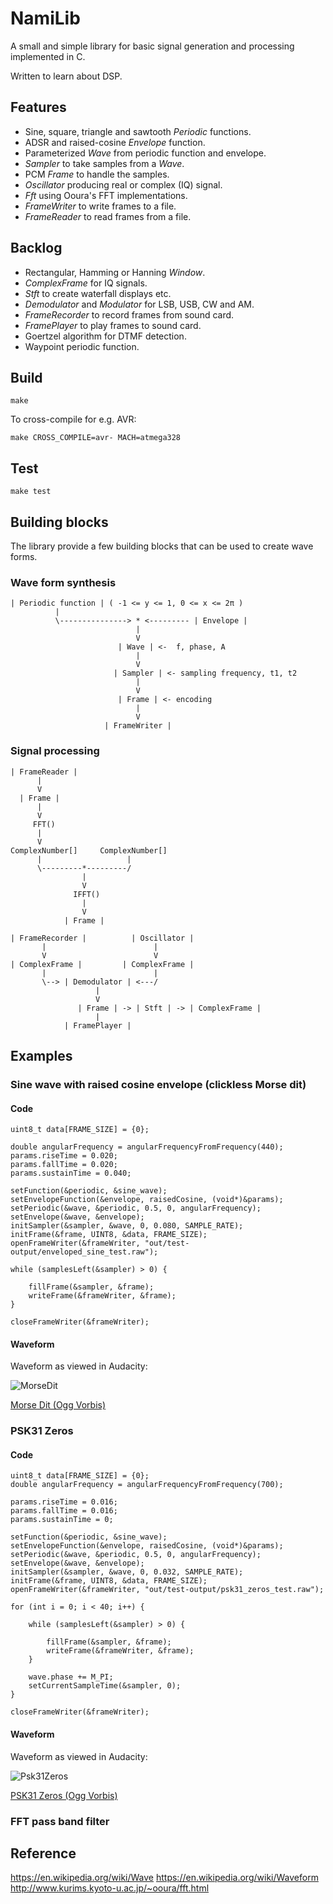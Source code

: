 NamiLib
=======

A small and simple library for basic signal generation and processing implemented in C.

Written to learn about DSP.

Features
--------

* Sine, square, triangle and sawtooth _Periodic_ functions.
* ADSR and raised-cosine _Envelope_ function.
* Parameterized _Wave_ from periodic function and envelope.
* _Sampler_ to take samples from a _Wave_.
* PCM _Frame_ to handle the samples.
* _Oscillator_ producing real or complex (IQ) signal.
* _Fft_ using Ooura's FFT implementations.
* _FrameWriter_ to write frames to a file.
* _FrameReader_ to read frames from a file.

Backlog
-------

* Rectangular, Hamming or Hanning _Window_.
* _ComplexFrame_ for IQ signals.
* _Stft_ to create waterfall displays etc.
* _Demodulator_ and _Modulator_ for LSB, USB, CW and AM.
* _FrameRecorder_ to record frames from sound card.
* _FramePlayer_ to play frames to sound card.
* Goertzel algorithm for DTMF detection.
* Waypoint periodic function.

Build
-----

    make

To cross-compile for e.g. AVR:

    make CROSS_COMPILE=avr- MACH=atmega328

Test
----

    make test

Building blocks
---------------

The library provide a few building blocks that can be used to create wave forms.

### Wave form synthesis

    | Periodic function | ( -1 <= y <= 1, 0 <= x <= 2π )
              |
              \---------------> * <--------- | Envelope |
                                |
                                V
                            | Wave | <-  f, phase, A
                                |
                                V
                           | Sampler | <- sampling frequency, t1, t2 
                                |
                                V
                            | Frame | <- encoding
                                |
                                V
                         | FrameWriter |

### Signal processing

    | FrameReader |
          |
          V
      | Frame |
          |
          V
         FFT()
          |
          V
    ComplexNumber[]     ComplexNumber[]
          |                   |
          \---------*---------/
                    |
                    V
                  IFFT()
                    |
                    V
                | Frame |

    | FrameRecorder |          | Oscillator |
           |                        |
           V                        V
    | ComplexFrame |         | ComplexFrame |
           |                        |
           \--> | Demodulator | <---/
                       |
                       V
                   | Frame | -> | Stft | -> | ComplexFrame |
                       |
                | FramePlayer |

Examples
--------

### Sine wave with raised cosine envelope (clickless Morse dit)

#### Code

    uint8_t data[FRAME_SIZE] = {0};

    double angularFrequency = angularFrequencyFromFrequency(440);
    params.riseTime = 0.020;
    params.fallTime = 0.020;
    params.sustainTime = 0.040;

    setFunction(&periodic, &sine_wave);
    setEnvelopeFunction(&envelope, raisedCosine, (void*)&params);
    setPeriodic(&wave, &periodic, 0.5, 0, angularFrequency);
    setEnvelope(&wave, &envelope);
    initSampler(&sampler, &wave, 0, 0.080, SAMPLE_RATE);
    initFrame(&frame, UINT8, &data, FRAME_SIZE);
    openFrameWriter(&frameWriter, "out/test-output/enveloped_sine_test.raw");

    while (samplesLeft(&sampler) > 0) {

        fillFrame(&sampler, &frame);
        writeFrame(&frameWriter, &frame);
    }

    closeFrameWriter(&frameWriter);

#### Waveform

Waveform as viewed in Audacity:

![MorseDit](https://github.com/daijo/NamiLib/raw/master/examples/morse_dit.png)

[Morse Dit (Ogg Vorbis)](https://github.com/daijo/NamiLib/raw/master/examples/morse_dit.ogg)

### PSK31 Zeros

#### Code

    uint8_t data[FRAME_SIZE] = {0};
    double angularFrequency = angularFrequencyFromFrequency(700);

    params.riseTime = 0.016;
    params.fallTime = 0.016;
    params.sustainTime = 0;

    setFunction(&periodic, &sine_wave);
    setEnvelopeFunction(&envelope, raisedCosine, (void*)&params);
    setPeriodic(&wave, &periodic, 0.5, 0, angularFrequency);
    setEnvelope(&wave, &envelope);
    initSampler(&sampler, &wave, 0, 0.032, SAMPLE_RATE);
    initFrame(&frame, UINT8, &data, FRAME_SIZE);
    openFrameWriter(&frameWriter, "out/test-output/psk31_zeros_test.raw");

    for (int i = 0; i < 40; i++) {

        while (samplesLeft(&sampler) > 0) {

            fillFrame(&sampler, &frame);
            writeFrame(&frameWriter, &frame);
        }

        wave.phase += M_PI;
        setCurrentSampleTime(&sampler, 0);
    }

    closeFrameWriter(&frameWriter);

#### Waveform

Waveform as viewed in Audacity:

![Psk31Zeros](https://github.com/daijo/NamiLib/raw/master/examples/psk31_zeros.png)

[PSK31 Zeros (Ogg Vorbis)](https://github.com/daijo/NamiLib/raw/master/examples/psk31_zeros.ogg)

### FFT pass band filter

Reference
---------
<https://en.wikipedia.org/wiki/Wave>
<https://en.wikipedia.org/wiki/Waveform>
<http://www.kurims.kyoto-u.ac.jp/~ooura/fft.html>
